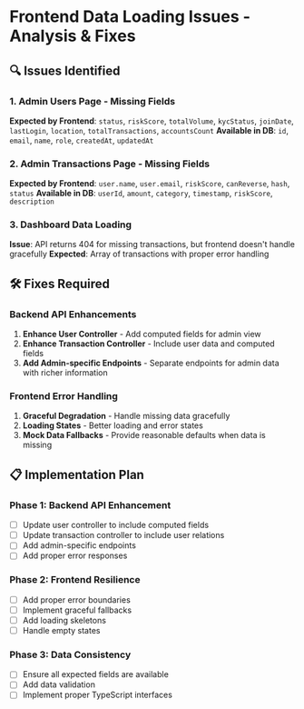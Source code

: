 # Frontend Data Loading Issues - Analysis & Fixes

## 🔍 Issues Identified

### 1. Admin Users Page - Missing Fields
**Expected by Frontend**: `status`, `riskScore`, `totalVolume`, `kycStatus`, `joinDate`, `lastLogin`, `location`, `totalTransactions`, `accountsCount`
**Available in DB**: `id`, `email`, `name`, `role`, `createdAt`, `updatedAt`

### 2. Admin Transactions Page - Missing Fields  
**Expected by Frontend**: `user.name`, `user.email`, `riskScore`, `canReverse`, `hash`, `status`
**Available in DB**: `userId`, `amount`, `category`, `timestamp`, `riskScore`, `description`

### 3. Dashboard Data Loading
**Issue**: API returns 404 for missing transactions, but frontend doesn't handle gracefully
**Expected**: Array of transactions with proper error handling

## 🛠️ Fixes Required

### Backend API Enhancements
1. **Enhance User Controller** - Add computed fields for admin view
2. **Enhance Transaction Controller** - Include user data and computed fields
3. **Add Admin-specific Endpoints** - Separate endpoints for admin data with richer information

### Frontend Error Handling
1. **Graceful Degradation** - Handle missing data gracefully
2. **Loading States** - Better loading and error states
3. **Mock Data Fallbacks** - Provide reasonable defaults when data is missing

## 📋 Implementation Plan

### Phase 1: Backend API Enhancement
- [ ] Update user controller to include computed fields
- [ ] Update transaction controller to include user relations
- [ ] Add admin-specific endpoints
- [ ] Add proper error responses

### Phase 2: Frontend Resilience
- [ ] Add proper error boundaries
- [ ] Implement graceful fallbacks
- [ ] Add loading skeletons
- [ ] Handle empty states

### Phase 3: Data Consistency
- [ ] Ensure all expected fields are available
- [ ] Add data validation
- [ ] Implement proper TypeScript interfaces